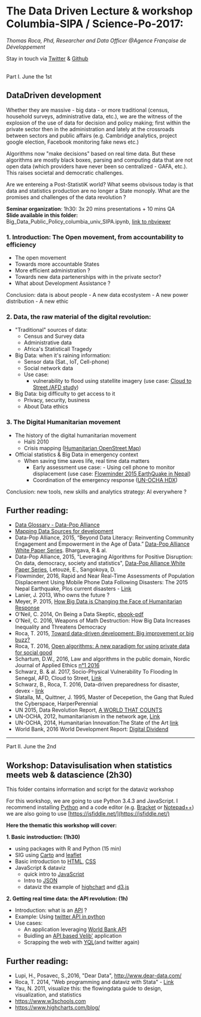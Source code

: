 # The Data Driven Lecture & workshop Columbia-SIPA / Science-Po-2017:
*Thomas Roca, Phd, Researcher and Data Officer @Agence Française de Développement*

Stay in touch via [Twitter](https://twitter.com/Thomas_Roca) & [Github](https://github.com/ThomasRoca/)

<br>
Part I. June the 1st

##  DataDriven development

Whether they are massive - big data - or more traditional (census, household surveys, administrative data, etc.), we are the witness of the explosion of the use of data for decision and policy making; first within the private sector then in the administration and lately at the crossroads between sectors and public affairs (e.g. Cambridge analytics, project google election, Facebook monitoring fake news etc.)

Algorithms now "make decisions" based on real time data. But these algorithms are mostly black boxes, parsing and computing data that are not open data (which providers have never been so centralized - GAFA, etc.). This raises societal and democratic challenges. 

Are we entereing a Post-StatistiK world? What seems obvisous today is that data and statistics production are no longer a State monoply. What are the promises and challenges of the data revolution ?

**Seminar organization**: 1h30: 3x 20 mins presentations + 10 mins QA<br>
**Slide available in this folder:** Big_Data_Public_Policy_columbia_univ_SIPA.ipynb, [link to nbviewer](http://nbviewer.jupyter.org/github/ThomasRoca/Lecture-Columbia-Science-Po-2017/blob/master/Big_Data_Public_Policy_columbia_univ_SIPA.ipynb)

### 1. Introduction: The Open movement, from accountability to efficiency

- The open movement
- Towards more accountable States
- More efficient administration ?
- Towards new data partenerships with in the private sector?
- What about Development Assistance ?

Conclusion: data is about people
	- A new data ecostystem
	- A new power distribution
	- A new ethic
### 2. Data, the raw material of the digital revolution:
- "Traditional" sources of data:
	- Census and Survey data
	- Administrative data
	- Africa's Statisticall Tragedy
- Big Data: when it's raining information:
 	- Sensor data (Sat., IoT, Cell-phone)
 	- Social network data
   	- Use case: 
	    - vulnerability to flood using statellite imagery (use case: [Cloud to Street /AFD study](http://librairie.afd.fr/nt25-va-vunerability-flooding-senegal/))
- Big Data: big difficulty to get access to it
    - Privacy, security, business
    - About Data ethics
### 3. The Digital Humanitarian movement
- The history of the digital humanitarian movement
	- Haïti 2010
	- Crisis mapping ([Humanitarian OpenStreet Map](https://www.hotosm.org/))
- Official statistics & Big Data in emergency context
	- When saving time saves life, real time data matters
		- Early assessment use case:
				    - Using cell phone to monitor displacement (use case: [Flowminder 2015 EarthQuake in Nepal](http://www.flowminder.org/case-studies/nepal-earthquake-2015))		
		- Coordination of the emergency response ([UN-OCHA HDX](https://data.humdata.org/))

Conclusion: new tools, new skills and analytics strategy: AI everywhere ?

## Further reading: 
- [Data Glossary - Data-Pop Alliance](https://github.com/ThomasRoca/Lecture-Columbia-Science-Po-2017/blob/master/Glossary.md)
- [Mapping Data Sources for development](https://afdlab4dev.github.io/Wiki-DataExploration-in-AFD/)
- Data-Pop Alliance, 2015, “Beyond Data Literacy: Reinventing Community Engagement and Empowerment in the Age of Data.” [Data-Pop Alliance White Paper Series](http://datapopalliance.org/item/beyond-data-literacy-reinventing-community-engagement-and-empowerment-in-the-age-of-data/). Bhargava, R & al.
- Data-Pop Alliance, 2015, "Leveraging Algorithms for Positive Disruption: On data, democracy, society and statistics", [Data-Pop Alliance White Paper Series](http://datapopalliance.org/item/leveraging-algorithms-for-positive-disruption-on-data-democracy-society-and-statistics/), Letouzé, E., Sangokoya, D.
- Flowminder, 2016, Rapid and Near Real-Time Assessments of Population Displacement Using Mobile Phone Data Following Disasters: The 2015 Nepal Earthquake, Plos current disasters - [Link](http://currents.plos.org/disasters/article/rapid-and-near-real-time-assessments-of-population-displacement-using-mobile-phone-data-following-disasters-the-2015-nepal-earthquake/)
- Lanier, J. 2013, Who owns the future ?
- Meyer, P. 2015, [How Big Data is Changing the Face of Humanitarian Response](http://www.digital-humanitarians.com/)
- O'Neil, C. 2014, On Being a Data Skeptic, [ebook-pdf](http://www.oreilly.com/data/free/files/being-a-data-skeptic.pdf)
- O'Neil, C. 2016, Weapons of Math Destruction: How Big Data Increases Inequality and Threatens Democracy
- Roca, T. 2015, [Toward data-driven development: Big improvement or big buzz?](https://www.devex.com/news/toward-data-driven-development-big-improvement-or-big-buzz-86192)
- Roca, T. 2016, [Open algorithms: A new paradigm for using private data for social good](https://www.devex.com/news/open-algorithms-a-new-paradigm-for-using-private-data-for-social-good-88434)
- Schartum, D.W., 2016, Law and algorithms in the public domain, Nordic Journal of Applied Ethics [n°1 2016](http://www.ntnu.no/ojs/index.php/etikk_i_praksis/article/view/1973/1989)
- Schwarz, B. & al. 2017, Socio-Physical Vulnerability To Flooding In Senegal, AFD, Cloud to Street, [Link](http://librairie.afd.fr/nt25-va-vunerability-flooding-senegal/)
- Schwarz, B., Roca, T. 2016, Data-driven preparedness for disaster, devex - [link](https://www.devex.com/news/opinion-data-driven-preparedness-for-disaster-88950)
- Slatalla, M., Quittner, J. 1995, Master of Decepetion, the Gang that Ruled the Cyberspace, HarperPerennial
- UN 2015, Data Revolution Report, [A WORLD THAT COUNTS](http://www.undatarevolution.org/report/)
- UN-OCHA, 2012, humanitarianism in the network age, [Link](https://www.unocha.org/sites/unocha/files/HINA_0.pdf)
- UN-OCHA, 2014, Humanitarian Innovation:The State of the Art [link](https://docs.unocha.org/sites/dms/documents/op9_understanding%20innovation_web.pdf)
- World Bank, 2016 World Development Report: [Digital Dividend](http://www.worldbank.org/en/publication/wdr2016)

--- 

Part II. June the 2nd

## Workshop: Datavisulisation when statistics meets web & datascience (2h30)
This folder contains information and script for the dataviz workshop

For this workshop, we are going to use Python 3.4.3 and JavaScript.
I recommend installing [Python](https://www.python.org/downloads/release/python-343) and a code editor (e.g. [Bracket](http://brackets.io/) or [Notepad++](https://notepad-plus-plus.org/fr/)) we are also going to use [https://jsfiddle.net/](https://jsfiddle.net/)

**Here the thematic this workshop will cover:**

**1. Basic instroduction: (1h30)**
-   using packages with R and Python (15 min) 
-	SIG using [Carto](https://carto.com/) and [leaflet](http://leafletjs.com/)
-	Basic introduction to [HTML](https://www.w3schools.com/html/default.asp), [CSS](https://www.w3schools.com/css/default.asp)
-	JavaScript & dataviz
    + quick intro to [JavaScript](https://www.w3schools.com/js/default.asp)
    + Intro to [JSON](https://en.wikipedia.org/wiki/JSON)
    + dataviz the example of [highchart](https://www.highcharts.com/) and [d3.js](https://d3js.org/)
   
**2. Getting real time data: the API revolution: (1h)**

- Introduction: what is an [API](https://en.wikipedia.org/wiki/Application_programming_interface) ?
-  Example: Using [twitter API in python](http://nbviewer.jupyter.org/url/www.stats4dev.com/Ipython/Where_on_earth_is_Helen.ipynb)
-  Use cases:
    + An application leveraging [World Bank API](https://datahelpdesk.worldbank.org/knowledgebase/articles/889392-api-documentation)
    + Buidling an [API based Velib'](https://developer.jcdecaux.com/#/opendata/vls?page=getstarted) application 
    + Scrapping the web with [YQL](https://developer.yahoo.com/yql/)(and twitter again) 

## Further reading:
- Lupi, H., Posavec, S.,2016, "Dear Data", http://www.dear-data.com/
- Roca, T. 2014, "Web programming and dataviz with Stata" - [Link](http://stats4dev.com/doc/Stata%20web%20programming.pdf)
- Yau, N. 2011, visualize this: the flowingdata guide to design, visualization, and statistics
- https://www.w3schools.com
- https://www.highcharts.com/blog/
